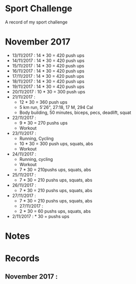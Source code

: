# Sport Challenge
A record of my sport challenge

# November 2017

- 13/11/2017 : 14 * 30 = 420 push ups
- 14/11/2017 : 14 * 30 = 420 push ups
- 15/11/2017 : 14 * 30 = 420 push ups
- 16/11/2017 : 14 * 30 = 420 push ups
- 17/11/2017 : 14 * 30 = 420 push ups
- 18/11/2017 : 14 * 30 = 420 push ups
- 19/11/2017 : 14 * 30 = 420 push ups
- 20/11/2017 : 10 * 30 = 300 push ups
- 21/11/2017 :
  - 12 * 30 = 360 push ups
  - 5 km run, 5'26", 27:18, 17 M, 294 Cal
  - Body building, 50 minutes, biceps, pecs, deadlift, squat
- 22/11/2017 :
  - 9 * 30 = 270 pushs ups
  - Workout
- 23/11/2017 :
  - Running, Cycling
  - 10 * 30 = 300 push ups, squats, abs
  - Workout
- 24/11/2017 :
  - Running, cycling
  - Workout
  - 7 * 30 =  210pushs ups, squats, abs
- 25/11/2017 :
  - 7 * 30 = 210 pushs ups, squats, abs
- 26/11/2017 :
  - 7 * 30 = 210 pushs ups, squats, abs
- 27/11/2017 :
  - 7 * 30 = 210 pushs ups, squats, abs
  - 27/11/2017 :
  - 2 * 30 = 60 pushs ups, squats, abs
- 2/11/2017 :  * 30 =  pushs ups
# Notes

# Records

## November 2017 :
